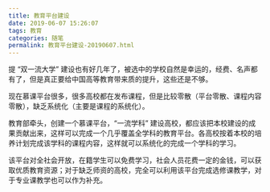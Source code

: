 ```yaml
---
title: 教育平台建设
date: 2019-06-07 15:26:07
tags: 教育
categories: 随笔
permalink: 教育平台建设-20190607.html
---
```


提 “双一流大学” 建设也有好几年了，被选中的学校自然是幸运的，经费、名声都有了，但是真正要给中国高等教育带来质的提升，这些还是不够。

现在慕课平台很多，很多高校都在发布课程，但是比较零散（平台零散、课程内容零散），缺乏系统化（主要是课程的系统化）。

教育部牵头，创建一个慕课平台，“一流学科” 建设高校，都应该把本校建设的成果贡献出来，这样可以完成一个几乎覆盖全学科的教育平台。各高校按着本校的培养计划完成该学科的课程内容，这样就可以系统化的完成一个学科的学习。

该平台对全社会开放，在籍学生可以免费学习，社会人员花费一定的金钱，可以获取优质教育资源；对于缺乏师资的高校，完全可以利用该平台完成选修课教学，对于专业课教学也可以作为补充。